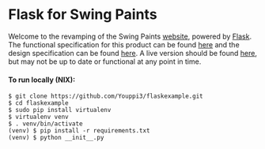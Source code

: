 Flask for Swing Paints
======================
Welcome to the revamping of the Swing Paints [website](http://www.swingpaints.com/), powered by [Flask](http://http://flask.pocoo.org/). The functional specification for this product can be found [here](https://github.com/Youppi3/flaskexample/blob/master/docs/FS.md#functional-specification) and the design specification can be found [here](https://github.com/Youppi3/flaskexample/blob/master/docs/DS.md#design-specification). A live version should be found [here](http://swingpaints.herokuapp.com/), but may not be up to date or functional at any point in time.

#### To run locally (NIX): ####
```
$ git clone https://github.com/Youppi3/flaskexample.git
$ cd flaskexample
$ sudo pip install virtualenv
$ virtualenv venv
$ . venv/bin/activate
(venv) $ pip install -r requirements.txt
(venv) $ python __init__.py
```
